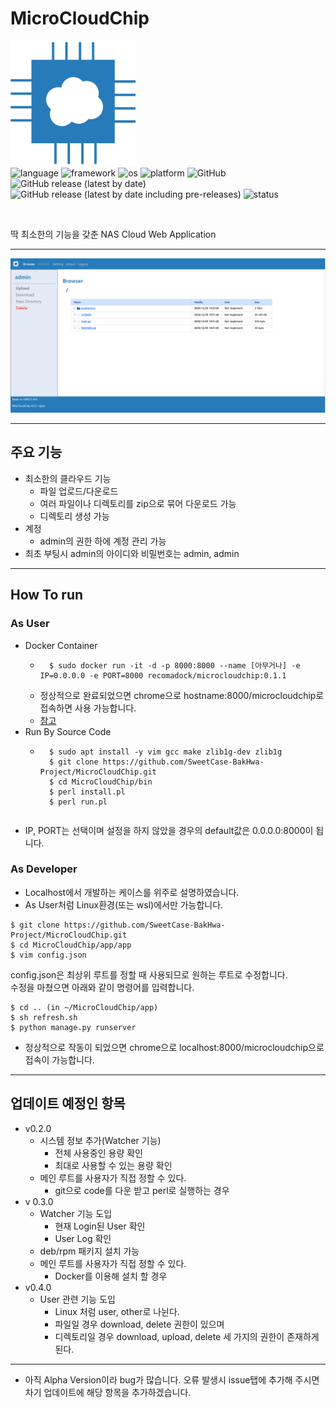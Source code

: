 # MicroCloudChip
<img src="app/static/app/img/logo.png" width="200"><br>
![language](https://img.shields.io/badge/python-3.9.0-blue?style=flat-square)
![framework](https://img.shields.io/badge/django-3.1.4-yellowgreen?style=flat-square)
![os](https://img.shields.io/badge/OS-Linux-blueviolet?style=flat-square)
![platform](https://img.shields.io/badge/platform-Docker-informational?style=flat-square)
![GitHub](https://img.shields.io/github/license/SweetCase-BakHwa-Project/MicroCloudChip?style=flat-square)<br>
![GitHub release (latest by date)](https://img.shields.io/github/v/release/SweetCase-BakHwa-Project/MicroCloudChip?style=flat-square)
![GitHub release (latest by date including pre-releases)](https://img.shields.io/github/v/release/SweetCase-BakHwa-Project/MicroCloudChip?include_prereleases&label=pre-release&style=flat-square)
![status](https://img.shields.io/badge/status-Alpha1-important?style=flat-square)

<br>

딱 최소한의 기능을 갖춘 NAS Cloud Web Application
* * *
![example](example.PNG)
* * *
## 주요 기능
* 최소한의 클라우드 기능
    * 파일 업로드/다운로드
    * 여러 파일이나 디렉토리를 zip으로 묶어 다운로드 가능
    * 디렉토리 생성 가능
* 계정
    * admin의 권한 하에 계정 관리 가능
* 최초 부팅시 admin의 아이디와 비밀번호는 admin, admin
* * *
## How To run
### As User 
* Docker Container
    * ```shell
        $ sudo docker run -it -d -p 8000:8000 --name [아무거나] -e IP=0.0.0.0 -e PORT=8000 recomadock/microcloudchip:0.1.1
        ```
    * 정상적으로 완료되었으면 chrome으로 hostname:8000/microcloudchip로 접속하면 사용 가능합니다.
    * [참고](https://hub.docker.com/r/recomadock/microcloudchip/tags?page=1&ordering=last_updated)
* Run By Source Code 
    * ```shell
        $ sudo apt install -y vim gcc make zlib1g-dev zlib1g
        $ git clone https://github.com/SweetCase-BakHwa-Project/MicroCloudChip.git
        $ cd MicroCloudChip/bin
        $ perl install.pl
        $ perl run.pl
    ```

* IP, PORT는 선택이며 설정을 하지 않았을 경우의 default값은 0.0.0.0:8000이 됩니다.
### As Developer
* Localhost에서 개발하는 케이스를 위주로 설명하였습니다.
* As User처럼 Linux환경(또는 wsl)에서만 가능합니다.
```shell
$ git clone https://github.com/SweetCase-BakHwa-Project/MicroCloudChip.git
$ cd MicroCloudChip/app/app
$ vim config.json
```
 config.json은 최상위 루트를 정할 때 사용되므로 원하는 루트로 수정합니다.
 <br>수정을 마쳤으면 아래와 같이 명령어를 입력합니다.
```shell
$ cd .. (in ~/MicroCloudChip/app)
$ sh refresh.sh
$ python manage.py runserver
```
* 정상적으로 작동이 되었으면 chrome으로 localhost:8000/microcloudchip으로 접속이 가능합니다.
* * *
## 업데이트 예정인 항목
* v0.2.0
    * 시스템 정보 추가(Watcher 기능)
        * 전체 사용중인 용량 확인
        * 최대로 사용할 수 있는 용량 확인
    * 메인 루트를 사용자가 직접 정할 수 있다.
        * git으로 code를 다운 받고 perl로 실행하는 경우
* v 0.3.0
    * Watcher 기능 도입
        * 현재 Login된 User 확인
        * User Log 확인
    * deb/rpm 패키지 설치 가능
    * 메인 루트를 사용자가 직접 정할 수 있다.
        * Docker를 이용해 설치 할 경우
* v0.4.0
    * User 관련 기능 도입
        * Linux 처럼 user, other로 나뉜다.
        * 파일일 경우 download, delete 권한이 있으며
        * 디렉토리일 경우 download, upload, delete 세 가지의 권한이 존재하게 된다.
* * *
* 아직 Alpha Version이라 bug가 많습니다. 오류 발생시 issue탭에 추가해 주시면 차기 업데이트에 해당 항목을 추가하겠습니다.
